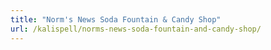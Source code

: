 ```yaml
---
title: "Norm's News Soda Fountain & Candy Shop"
url: /kalispell/norms-news-soda-fountain-and-candy-shop/
---
```

